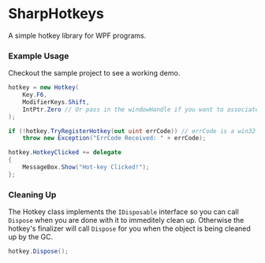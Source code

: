 # SharpHotkeys
A simple hotkey library for WPF programs.

### Example Usage
Checkout the sample project to see a working demo.
```cs
hotkey = new Hotkey(
    Key.F6, 
    ModifierKeys.Shift, 
    IntPtr.Zero // Or pass in the windowHandle if you want to associate with the window instead of the calling thread.
);

if (!hotkey.TryRegisterHotkey(out uint errCode)) // errCode is a win32 error number that can be looked up.
    throw new Exception("ErrCode Received: " + errCode);

hotkey.HotkeyClicked += delegate
{
    MessageBox.Show("Hot-key Clicked!");
};   
```

### Cleaning Up

The Hotkey class implements the `IDisposable` interface so you can call `Dispose` when you are done with it to immeditely clean up. Otherwise the hotkey's finalizer will call `Dispose` for you when the object is being cleaned up by the GC.

```cs
hotkey.Dispose();
```
